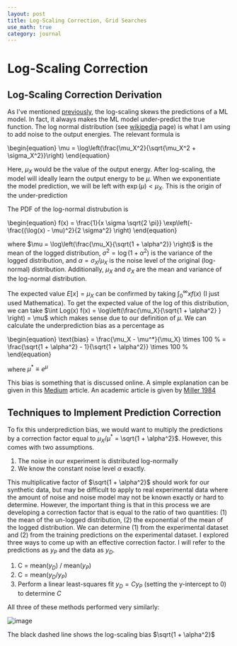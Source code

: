 ```yaml
---
layout: post
title: Log-Scaling Correction, Grid Searches
use_math: true
category: journal
---
```


# Log-Scaling Correction

## Log-Scaling Correction Derivation
As I've mentioned [previously](https://ronak-n-desai.github.io/24spr3/), the log-scaling skews the predictions of a ML model. In fact, it always makes the ML model under-predict the true function. 
The log normal distribution (see [wikipedia](https://en.wikipedia.org/wiki/Log-normal_distribution) page) is what I am using to add noise to the output energies. The relevant formula is 

\begin{equation}
  \mu = \log\left(\frac{\mu_X^2}{\sqrt{\mu_X^2 + \sigma_X^2}}\right)
\end{equation}

Here, $\mu_X$ would be the value of the output energy. After log-scaling, the model will ideally learn the output energy to be $\mu$. When we exponentiate the model prediction, we will be left with $\exp(\mu) < \mu_X$. This is the origin of the under-prediction

The PDF of the log-normal distrubution is 

\begin{equation}
  f(x) = \frac{1}{x \sigma \sqrt{2 \pi}} \exp\left(- \frac{(\log(x) - \mu)^2}{2 \sigma^2} \right)
\end{equation}

where $\mu = \log\left(\frac{\mu_X}{\sqrt{1 + \alpha^2}} \right)$ is the mean of the logged distribution, $\sigma^2 = \log(1 + \alpha^2)$ is the variance of the logged distribution, and $\alpha = \sigma_X / \mu_X$ is the noise level of the original (log-normal) distribution. Additionally, $\mu_X$ and $\sigma_X$ are the mean and variance of the log-normal distribution. 

The expected value $E[x] = \mu_X$ can be confirmed by taking $\int_0^\infty x f(x)$ (I just used Mathematica). To get the expected value of the log of this distribution, we can take $\int Log(x) f(x) = \log\left(\frac{\mu_X}{\sqrt{1 + \alpha^2} } \right) = \mu$ which makes sense due to our definition of $\mu$. We can calculate the underprediction bias as a percentage as

\begin{equation}
\text{bias} = \frac{\mu_X - \mu^*}{\mu_X} \times 100 \% = \frac{\sqrt{1 + \alpha^2} - 1}{\sqrt{1 + \alpha^2}} \times 100 \%
\end{equation}

where $\mu^* \equiv e^\mu$

This bias is something that is discussed online. A simple explanation can be given in this [Medium](https://roizner.medium.com/when-logarithmic-scale-in-prediction-models-causes-bias-d80d84e9e3d5) article. An academic article is given by [Miller 1984](https://www.jstor.org/stable/2683247?origin=crossref&seq=2)

## Techniques to Implement Prediction Correction
To fix this underprediction bias, we would want to multiply the predictions by a correction factor equal to $\mu_X / \mu^*$ = \sqrt{1 + \alpha^2}$. However, this comes with two assumptions. 

1. The noise in our experiment is distributed log-normally
2. We know the constant noise level $\alpha$ exactly.

This multiplicative factor of $\sqrt{1 + \alpha^2}$ should work for our synthetic data, but may be difficult to apply to real experimental data where the amount of noise and noise model may not be known exactly or hard to determine. However, the important thing is that in this process we are developing a correction factor that is equal to the ratio of two quantities: (1) the mean of the un-logged distribution, (2) the exponential of the mean of the logged distribution. We can determine (1) from the experimental dataset and (2) from the training predictions on the experimental dataset. I explored three ways to come up with an effective correction factor. I will refer to the predictions as $y_P$ and the data as $y_D$. 

1. C = mean($y_D$) / mean($y_P$)
2. C = mean($y_D / y_P$)
3. Perform a linear least-squares fit $y_D = C y_P$ (setting the y-intercept to 0) to determine $C$

All three of these methods performed very similarly:

![image](https://github.com/ronak-n-desai/ronak-n-desai.github.io/assets/98538788/ceeef52a-53ff-476e-9d04-205886559d11)

The black dashed line shows the log-scaling bias $\sqrt{1 + \alpha^2}$




